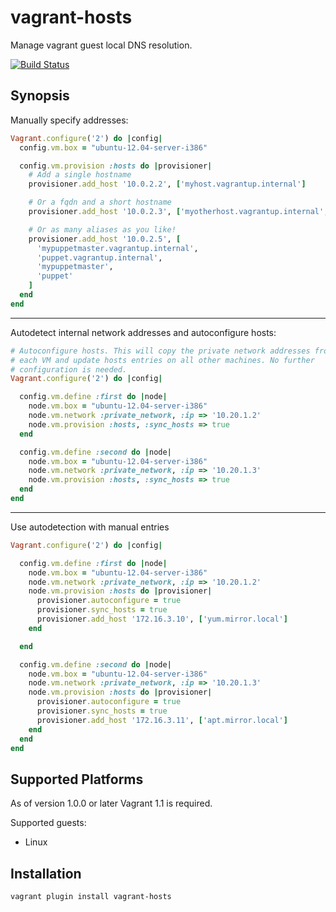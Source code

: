 vagrant-hosts
=============

Manage vagrant guest local DNS resolution.

[![Build Status](https://travis-ci.org/oscar-stack/vagrant-hosts.svg?branch=master)](https://travis-ci.org/oscar-stack/vagrant-hosts)

Synopsis
--------

Manually specify addresses:

```ruby
Vagrant.configure('2') do |config|
  config.vm.box = "ubuntu-12.04-server-i386"

  config.vm.provision :hosts do |provisioner|
    # Add a single hostname
    provisioner.add_host '10.0.2.2', ['myhost.vagrantup.internal']

    # Or a fqdn and a short hostname
    provisioner.add_host '10.0.2.3', ['myotherhost.vagrantup.internal', 'myotherhost']

    # Or as many aliases as you like!
    provisioner.add_host '10.0.2.5', [
      'mypuppetmaster.vagrantup.internal',
      'puppet.vagrantup.internal',
      'mypuppetmaster',
      'puppet'
    ]
  end
end
```

- - -

Autodetect internal network addresses and autoconfigure hosts:

```ruby
# Autoconfigure hosts. This will copy the private network addresses from
# each VM and update hosts entries on all other machines. No further
# configuration is needed.
Vagrant.configure('2') do |config|

  config.vm.define :first do |node|
    node.vm.box = "ubuntu-12.04-server-i386"
    node.vm.network :private_network, :ip => '10.20.1.2'
    node.vm.provision :hosts, :sync_hosts => true
  end

  config.vm.define :second do |node|
    node.vm.box = "ubuntu-12.04-server-i386"
    node.vm.network :private_network, :ip => '10.20.1.3'
    node.vm.provision :hosts, :sync_hosts => true
  end
end
```

- - -

Use autodetection with manual entries

```ruby
Vagrant.configure('2') do |config|

  config.vm.define :first do |node|
    node.vm.box = "ubuntu-12.04-server-i386"
    node.vm.network :private_network, :ip => '10.20.1.2'
    node.vm.provision :hosts do |provisioner|
      provisioner.autoconfigure = true
      provisioner.sync_hosts = true
      provisioner.add_host '172.16.3.10', ['yum.mirror.local']
    end

  end

  config.vm.define :second do |node|
    node.vm.box = "ubuntu-12.04-server-i386"
    node.vm.network :private_network, :ip => '10.20.1.3'
    node.vm.provision :hosts do |provisioner|
      provisioner.autoconfigure = true
      provisioner.sync_hosts = true
      provisioner.add_host '172.16.3.11', ['apt.mirror.local']
    end
  end
end
```

Supported Platforms
-------------------

As of version 1.0.0 or later Vagrant 1.1 is required.

Supported guests:

  * Linux

Installation
------------

    vagrant plugin install vagrant-hosts
